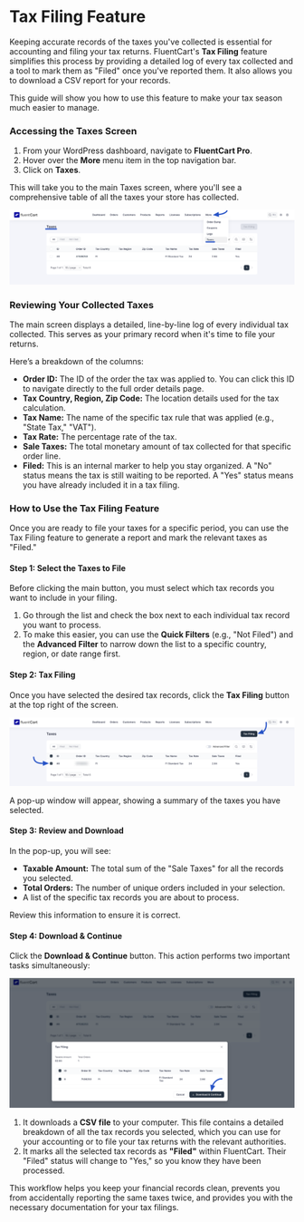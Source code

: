 # Tax Filing Feature

Keeping accurate records of the taxes you've collected is essential for accounting and filing your tax returns. FluentCart's **Tax Filing** feature simplifies this process by providing a detailed log of every tax collected and a tool to mark them as "Filed" once you've reported them. It also allows you to download a CSV report for your records.

This guide will show you how to use this feature to make your tax season much easier to manage.

### Accessing the Taxes Screen

1.  From your WordPress dashboard, navigate to **FluentCart Pro**.
2.  Hover over the **More** menu item in the top navigation bar.
3.  Click on **Taxes**.

This will take you to the main Taxes screen, where you'll see a comprehensive table of all the taxes your store has collected.

![Tax Filing](/guide/public/images/tax/tax-filing/tax-filing-1.png)

### Reviewing Your Collected Taxes

The main screen displays a detailed, line-by-line log of every individual tax collected. This serves as your primary record when it's time to file your returns.

Here’s a breakdown of the columns:

* **Order ID:** The ID of the order the tax was applied to. You can click this ID to navigate directly to the full order details page.
* **Tax Country, Region, Zip Code:** The location details used for the tax calculation.
* **Tax Name:** The name of the specific tax rule that was applied (e.g., "State Tax," "VAT").
* **Tax Rate:** The percentage rate of the tax.
* **Sale Taxes:** The total monetary amount of tax collected for that specific order line.
* **Filed:** This is an internal marker to help you stay organized. A "No" status means the tax is still waiting to be reported. A "Yes" status means you have already included it in a tax filing.

### How to Use the Tax Filing Feature

Once you are ready to file your taxes for a specific period, you can use the Tax Filing feature to generate a report and mark the relevant taxes as "Filed."

#### Step 1: Select the Taxes to File

Before clicking the main button, you must select which tax records you want to include in your filing.

1.  Go through the list and check the box next to each individual tax record you want to process.
2.  To make this easier, you can use the **Quick Filters** (e.g., "Not Filed") and the **Advanced Filter** to narrow down the list to a specific country, region, or date range first.

#### Step 2: Tax Filing 

Once you have selected the desired tax records, click the **Tax Filing** button at the top right of the screen.

![Tax Filing](/guide/public/images/tax/tax-filing/tax-filing-2.png)

A pop-up window will appear, showing a summary of the taxes you have selected.

#### Step 3: Review and Download

In the pop-up, you will see:

* **Taxable Amount:** The total sum of the "Sale Taxes" for all the records you selected.
* **Total Orders:** The number of unique orders included in your selection.
* A list of the specific tax records you are about to process.

Review this information to ensure it is correct.

#### Step 4: Download & Continue

Click the **Download & Continue** button. This action performs two important tasks simultaneously:

![Tax Filing](/guide/public/images/tax/tax-filing/tax-filing-3.png)

1.  It downloads a **CSV file** to your computer. This file contains a detailed breakdown of all the tax records you selected, which you can use for your accounting or to file your tax returns with the relevant authorities.
2.  It marks all the selected tax records as **"Filed"** within FluentCart. Their "Filed" status will change to "Yes," so you know they have been processed.

This workflow helps you keep your financial records clean, prevents you from accidentally reporting the same taxes twice, and provides you with the necessary documentation for your tax filings.